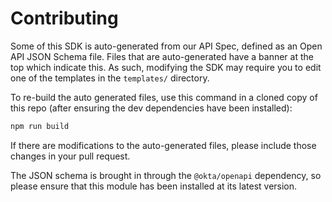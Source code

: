 # Contributing

Some of this SDK is auto-generated from our API Spec, defined as an Open API JSON Schema file.  Files that are auto-generated have a banner at the top which indicate this.  As such, modifying the SDK may require you to edit one of the templates in the `templates/` directory.

To re-build the auto generated files, use this command in a cloned copy of this repo (after ensuring the dev dependencies have been installed):

```sh
npm run build
```

If there are modifications to the auto-generated files, please include those changes in your pull request.

The JSON schema is brought in through the `@okta/openapi` dependency, so please ensure that this module has been installed at its latest version.
